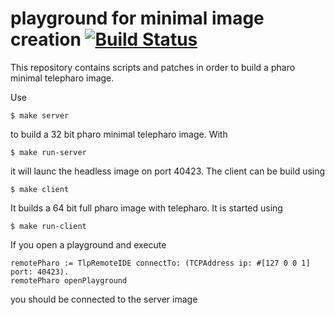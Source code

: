 # playground for minimal image creation [![Build Status](https://travis-ci.org/noha/pharo-minimal.svg?branch=master)](https://travis-ci.org/noha/pharo-minimal)

This repository contains scripts and patches in order to build a pharo minimal telepharo image. 

Use 

    $ make server

to build a 32 bit pharo minimal telepharo image. With 

    $ make run-server

it will launc the headless image on port 40423. The client can be build using

    $ make client

It builds a 64 bit full pharo image with telepharo. It is started using 

    $ make run-client

If you open a playground and execute

    remotePharo := TlpRemoteIDE connectTo: (TCPAddress ip: #[127 0 0 1] port: 40423).
    remotePharo openPlayground

you should be connected to the server image


